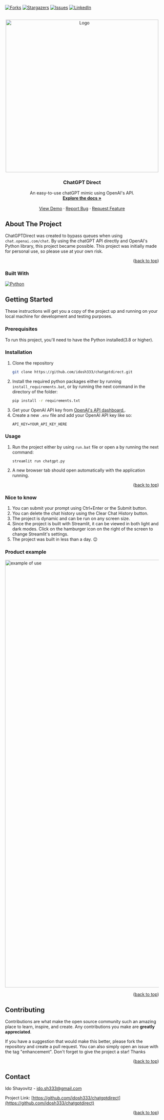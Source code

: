 <div id="top"></div>

[![Forks][forks-shield]][forks-url]
[![Stargazers][stars-shield]][stars-url]
[![Issues][issues-shield]][issues-url]
[![LinkedIn][linkedin-shield]][linkedin-url]

<!-- PROJECT LOGO -->
<br />
<div align="center">
  <a href="https://github.com/idosh333/chatgptdirect">
    <img src="https://imgur.com/zTylAmd.png" alt="Logo" width="500" height="500">
  </a>

<h3 align="center">ChatGPT Direct</h3>

  <p align="center">
    An easy-to-use chatGPT mimic using OpenAI's API.
    <br />
    <a href="https://github.com/idosh333/chatgptdirect"><strong>Explore the docs »</strong></a>
    <br />
    <br />
    <a href="https://github.com/idosh333/chatgptdirect#product-example">View Demo</a>
    ·
    <a href="https://github.com/idosh333/chatgptdirect/issues">Report Bug</a>
    ·
    <a href="https://github.com/idosh333/chatgptdirect/issues">Request Feature</a>
  </p>
</div>

<!-- ABOUT THE PROJECT -->

## About The Project

ChatGPTDirect was created to bypass queues when using `chat.openai.com/chat`.
By using the chatGPT API directly and OpenAI's Python library,
this project became possible. This project was initially made for personal use,
so please use at your own risk.

<p align="right">(<a href="#top">back to top</a>)</p>

### Built With

[![Python][made-with-python]][python-url]

<!-- GETTING STARTED -->

## Getting Started

These instructions will get you a copy of the project up and running on
your local machine for development and testing purposes.

<!-- PREREQUISITES -->

### Prerequisites
To run this project, you'll need to have the Python installed(3.8 or higher).

<!-- INSTALLATION -->
### Installation

1. Clone the repository
   ```sh
   git clone https://github.com/idosh333/chatgptdirect.git
   ```
2. Install the required python packages either by running `install_requirements.bat`,
   or by running the next command in the directory of the folder:
   ```sh
   pip install -r requirements.txt
   ```
3. Get your OpenAI API key from [OpenAI's API dashboard.](openai-api-key).
4. Create a new `.env` file and add your OpenAI API key like so:
   ```
   API_KEY=YOUR_API_KEY_HERE
   ```

<!-- USAGE-->

### Usage

1. Run the project either by using `run.bat` file or open a by running
   the next command:
   ```
   streamlit run chatgpt.py
   ```
2. A new browser tab should open automatically with the application running.

<p align="right">(<a href="#top">back to top</a>)</p>

<!-- FYI -->

### Nice to know

1. You can submit your prompt using Ctrl+Enter or the Submit button.
2. You can delete the chat history using the Clear Chat History button.
3. The project is dynamic and can be run on any screen size.
4. Since the project is built with Streamlit, it can be viewed in both light and dark modes.
   Click on the hamburger icon on the right of the screen to change Streamlit's settings.
5. The project was built in less than a day. 😉

<!-- EXAMPLES -->

### Product example

<img src="https://i.imgur.com/yW47MiO.png" alt="example of use" width="1400" height="">

<p align="right">(<a href="#top">back to top</a>)</p>


<!-- CONTRIBUTING -->

## Contributing

Contributions are what make the open source community such an amazing place to learn, inspire, and create. Any contributions you make are **greatly appreciated**.

If you have a suggestion that would make this better, please fork the repository and create a pull request. You can also simply open an issue with the tag "enhancement". Don't forget to give the project a star! Thanks

<p align="right">(<a href="#top">back to top</a>)</p>

<!-- CONTACT -->

## Contact

Ido Shayovitz - ido.sh333@gmail.com

Project Link: [https://github.com/idosh333/chatgptdirect](https://github.com/idosh333/chatgptdirect)

<p align="right">(<a href="#top">back to top</a>)</p>

<!-- MARKDOWN LINKS & IMAGES -->
<!-- https://www.markdownguide.org/basic-syntax/#reference-style-links -->

[contributors-shield]: https://img.shields.io/github/contributors/idosh333/chatgptdirect.svg?style=for-the-badge
[contributors-url]: https://github.com/idosh333/chatgptdirect/graphs/contributors
[forks-shield]: https://img.shields.io/github/forks/idosh333/chatgptdirect.svg?style=for-the-badge
[forks-url]: https://github.com/idosh333/chatgptdirect/network/members
[stars-shield]: https://img.shields.io/github/stars/idosh333/chatgptdirect.svg?style=for-the-badge
[stars-url]: https://github.com/idosh333/chatgptdirect/stargazers
[issues-shield]: https://img.shields.io/github/issues/idosh333/chatgptdirect.svg?style=for-the-badge
[issues-url]: https://github.com/idosh333/chatgptdirect/issues
[license-shield]: https://img.shields.io/github/license/idosh333/chatgptdirect.svg?style=for-the-badge
[license-url]: https://github.com/idosh333/chatgptdirect/blob/master/LICENSE.txt
[linkedin-shield]: https://img.shields.io/badge/-LinkedIn-black.svg?style=for-the-badge&logo=linkedin&colorB=555
[linkedin-url]: https://linkedin.com/in/ido-shayovitz
[product-screenshot]: images/screenshot.png
[made-with-python]: http://ForTheBadge.com/images/badges/made-with-python.svg
[python-url]: https://www.python.org/downloads/release/python-3112/
[openai-api-key]: https://platform.openai.com/account/api-keys
